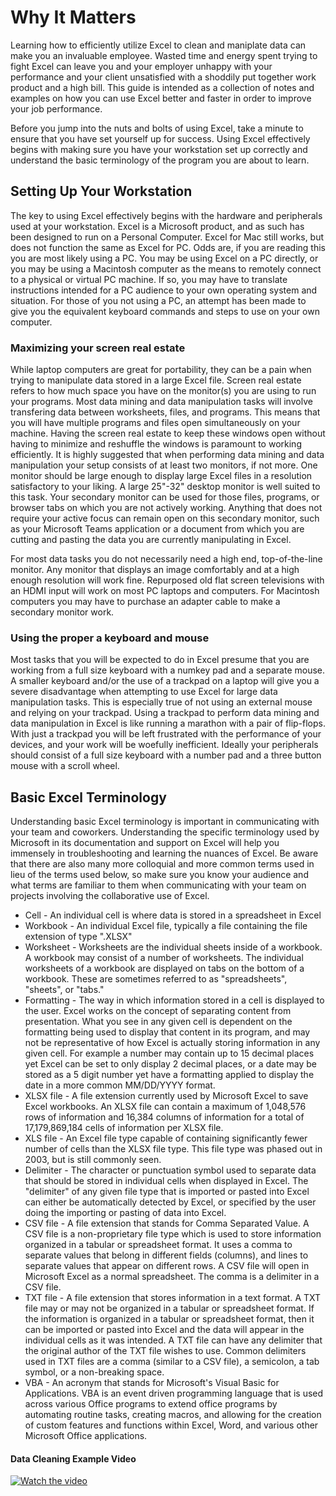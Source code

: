 # Why It Matters

Learning how to efficiently utilize Excel to clean and maniplate data can make you an invaluable employee. Wasted time and energy spent trying to fight Excel can leave you and your employer unhappy with your performance and your client unsatisfied with a shoddily put together work product and a high bill. This guide is intended as a collection of notes and examples on how you can use Excel better and faster in order to improve your job performance.

Before you jump into the nuts and bolts of using Excel, take a minute to ensure that you have set yourself up for success. Using Excel effectively begins with making sure you have your workstation set up correctly and understand the basic terminology of the program you are about to learn.

## Setting Up Your Workstation

The key to using Excel effectively begins with the hardware and peripherals used at your workstation. Excel is a Microsoft product, and as such has been designed to run on a Personal Computer. Excel for Mac still works, but does not function the same as Excel for PC. Odds are, if you are reading this you are most likely using a PC. You may be using Excel on a PC directly, or you may be using a Macintosh computer as the means to remotely connect to a physical or virtual PC machine. If so, you may have to translate instructions intended for a PC audience to your own operating system and situation. For those of you not using a PC, an attempt has been made to give you the equivalent keyboard commands and steps to use on your own computer.

### Maximizing your screen real estate

While laptop computers are great for portability, they can be a pain when trying to manipulate data stored in a large Excel file. Screen real estate refers to how much space you have on the monitor(s) you are using to run your programs. Most data mining and data manipulation tasks will involve transfering data between worksheets, files, and programs. This means that you will have multiple programs and files open simultaneously on your machine. Having the screen real estate to keep these windows open without having to minimize and reshuffle the windows is paramount to working efficiently. It is highly suggested that when performing data mining and data manipulation your setup consists of at least two monitors, if not more. One monitor should be large enough to display large Excel files in a resolution satisfactory to your liking. A large 25"-32" desktop monitor is well suited to this task. Your secondary monitor can be used for those files, programs, or browser tabs on which you are not actively working. Anything that does not require your active focus can remain open on this secondary monitor, such as your Microsoft Teams application or a document from which you are cutting and pasting the data you are currently manipulating in Excel. 

For most data tasks you do not necessarily need a high end, top-of-the-line monitor. Any monitor that displays an image comfortably and at a high enough resolution will work fine. Repurposed old flat screen televisions with an HDMI input will work on most PC laptops and computers. For Macintosh computers you may have to purchase an adapter cable to make a secondary monitor work.

### Using the proper a keyboard and mouse

Most tasks that you will be expected to do in Excel presume that you are working from a full size keyboard with a numkey pad and a separate mouse. A smaller keyboard and/or the use of a trackpad on a laptop will give you a severe disadvantage when attempting to use Excel for large data manipulation tasks. This is especially true of not using an external mouse and relying on your trackpad. Using a trackpad to perform data mining and data manipulation in Excel is like running a marathon with a pair of flip-flops. With just a trackpad you will be left frustrated with the performance of your devices, and your work will be woefully inefficient. Ideally your peripherals should consist of a full size keyboard with a number pad and a three button mouse with a scroll wheel.

## Basic Excel Terminology

Understanding basic Excel terminology is important in communicating with your team and coworkers.  Understanding the specific terminology used by Microsoft in its documentation and support on Excel will help you immensely in troubleshooting and learning the nuances of Excel. Be aware that there are also many more colloquial and more common terms used in lieu of the terms used below, so make sure you know your audience and what terms are familiar to them when communicating with your team on projects involving the collaborative use of Excel.

* Cell - An individual cell is where data is stored in a spreadsheet in Excel
* Workbook - An individual Excel file, typically a file containing the file extension of type ".XLSX"
* Worksheet - Worksheets are the individual sheets inside of a workbook. A workbook may consist of a number of worksheets. The individual worksheets of a workbook are displayed on tabs on the bottom of a workbook. These are sometimes referred to as "spreadsheets", "sheets", or "tabs."
* Formatting - The way in which information stored in a cell is displayed to the user. Excel works on the concept of separating content from presentation. What you see in any given cell is dependent on the formatting being used to display that content in its program, and may not be representative of how Excel is actually storing information in any given cell. For example a number may contain up to 15 decimal places yet Excel can be set to only display 2 decimal places, or a date may be stored as a 5 digit number yet have a formatting applied to display the date in a more common MM/DD/YYYY format.
* XLSX file - A file extension currently used by Microsoft Excel to save Excel workbooks. An XLSX file can contain a maximum of 1,048,576 rows of information and 16,384 columns of information for a total of 17,179,869,184 cells of information per XLSX file.
* XLS file - An Excel file type capable of containing significantly fewer number of cells than the XLSX file type. This file type was phased out in 2003, but is still commonly seen.
* Delimiter - The character or punctuation symbol used to separate data that should be stored in individual cells when displayed in Excel. The "delimiter" of any given file type that is imported or pasted into Excel can either be automatically detected by Excel, or specified by the user doing the importing or pasting of data into Excel.
* CSV file - A file extension that stands for Comma Separated Value. A CSV file is a non-proprietary file type which is used to store information organized in a tabular or spreadsheet format. It uses a comma to separate values that belong in different fields (columns), and lines to separate values that appear on different rows. A CSV file will open in Microsoft Excel as a normal spreadsheet. The comma is a delimiter in a CSV file.
* TXT file - A file extension that stores information in a text format. A TXT file may or may not be organized in a tabular or spreadsheet format. If the information is organized in a tabular or spreadsheet format, then it can be imported or pasted into Excel and the data will appear in the individual cells as it was intended. A TXT file can have any delimiter that the original author of the TXT file wishes to use. Common delimiters used in TXT files are a comma (similar to a CSV file), a semicolon, a tab symbol, or a non-breaking space.
* VBA - An acronym that stands for Microsoft's Visual Basic for Applications. VBA is an event driven programming language that is used across various Office programs to extend office programs by automating routine tasks, creating macros, and allowing for the creation of custom features and functions within Excel, Word, and various other Microsoft Office applications.

#### Data Cleaning Example Video

[![Watch the video](https://i.ytimg.com/vi/boCH8gtdXqc/hqdefault.jpg)](https://youtu.be/boCH8gtdXqc) 
